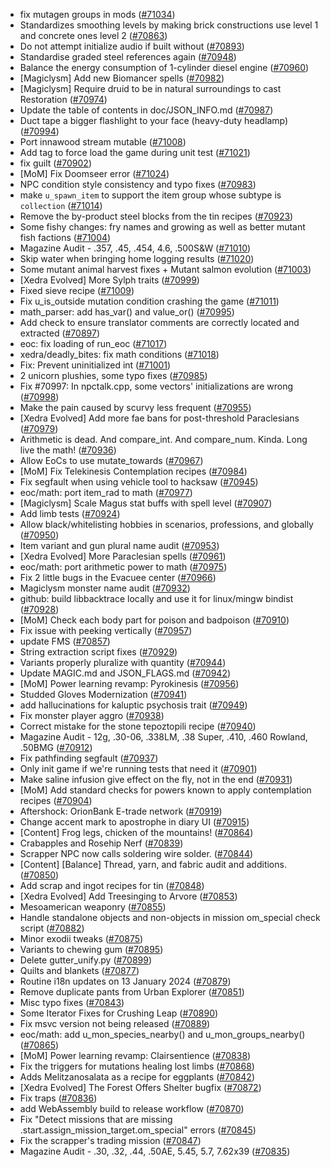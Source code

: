 * fix mutagen groups in mods ([#71034](https://github.com/CleverRaven/Cataclysm-DDA/pull/71034))
* Standardizes smoothing levels by making brick constructions use level 1 and concrete ones level 2 ([#70863](https://github.com/CleverRaven/Cataclysm-DDA/pull/70863))
* Do not attempt initialize audio if built without ([#70893](https://github.com/CleverRaven/Cataclysm-DDA/pull/70893))
* Standardise graded steel references again ([#70948](https://github.com/CleverRaven/Cataclysm-DDA/pull/70948))
* Balance the energy consumption of 1-cylinder diesel engine ([#70960](https://github.com/CleverRaven/Cataclysm-DDA/pull/70960))
* [Magiclysm] Add new Biomancer spells  ([#70982](https://github.com/CleverRaven/Cataclysm-DDA/pull/70982))
* [Magiclysm] Require druid to be in natural surroundings to cast Restoration ([#70974](https://github.com/CleverRaven/Cataclysm-DDA/pull/70974))
* Update the table of contents in doc/JSON_INFO.md ([#70987](https://github.com/CleverRaven/Cataclysm-DDA/pull/70987))
* Duct tape a bigger flashlight to your face (heavy-duty headlamp) ([#70994](https://github.com/CleverRaven/Cataclysm-DDA/pull/70994))
* Port innawood stream mutable ([#71008](https://github.com/CleverRaven/Cataclysm-DDA/pull/71008))
* Add tag to force load the game during unit test ([#71021](https://github.com/CleverRaven/Cataclysm-DDA/pull/71021))
* fix guilt ([#70902](https://github.com/CleverRaven/Cataclysm-DDA/pull/70902))
* [MoM] Fix Doomseer error ([#71024](https://github.com/CleverRaven/Cataclysm-DDA/pull/71024))
* NPC condition style consistency and typo fixes ([#70983](https://github.com/CleverRaven/Cataclysm-DDA/pull/70983))
* make `u_spawn_item` to support the item group whose subtype is `collection` ([#71014](https://github.com/CleverRaven/Cataclysm-DDA/pull/71014))
* Remove the by-product steel blocks from the tin recipes ([#70923](https://github.com/CleverRaven/Cataclysm-DDA/pull/70923))
* Some fishy changes: fry names and growing as well as better mutant fish factions ([#71004](https://github.com/CleverRaven/Cataclysm-DDA/pull/71004))
* Magazine Audit - .357, .45, .454, 4.6, .500S&W ([#71010](https://github.com/CleverRaven/Cataclysm-DDA/pull/71010))
* Skip water when bringing home logging results ([#71020](https://github.com/CleverRaven/Cataclysm-DDA/pull/71020))
* Some mutant animal harvest fixes + Mutant salmon evolution ([#71003](https://github.com/CleverRaven/Cataclysm-DDA/pull/71003))
* [Xedra Evolved] More Sylph traits ([#70999](https://github.com/CleverRaven/Cataclysm-DDA/pull/70999))
* Fixed sieve recipe ([#71009](https://github.com/CleverRaven/Cataclysm-DDA/pull/71009))
* Fix u_is_outside mutation condition crashing the game ([#71011](https://github.com/CleverRaven/Cataclysm-DDA/pull/71011))
* math_parser: add has_var() and value_or() ([#70995](https://github.com/CleverRaven/Cataclysm-DDA/pull/70995))
* Add check to ensure translator comments are correctly located and extracted ([#70897](https://github.com/CleverRaven/Cataclysm-DDA/pull/70897))
* eoc: fix loading of run_eoc ([#71017](https://github.com/CleverRaven/Cataclysm-DDA/pull/71017))
* xedra/deadly_bites: fix math conditions ([#71018](https://github.com/CleverRaven/Cataclysm-DDA/pull/71018))
* Fix: Prevent uninitialized int ([#71001](https://github.com/CleverRaven/Cataclysm-DDA/pull/71001))
* 2 unicorn plushies, some typo fixes ([#70985](https://github.com/CleverRaven/Cataclysm-DDA/pull/70985))
* Fix #70997: In npctalk.cpp, some vectors' initializations are wrong ([#70998](https://github.com/CleverRaven/Cataclysm-DDA/pull/70998))
* Make the pain caused by scurvy less frequent ([#70955](https://github.com/CleverRaven/Cataclysm-DDA/pull/70955))
* [Xedra Evolved] Add more fae bans for post-threshold Paraclesians ([#70979](https://github.com/CleverRaven/Cataclysm-DDA/pull/70979))
* Arithmetic is dead. And compare_int. And compare_num. Kinda. Long live the math! ([#70936](https://github.com/CleverRaven/Cataclysm-DDA/pull/70936))
* Allow EoCs to use mutate_towards ([#70967](https://github.com/CleverRaven/Cataclysm-DDA/pull/70967))
* [MoM] Fix Telekinesis Contemplation recipes ([#70984](https://github.com/CleverRaven/Cataclysm-DDA/pull/70984))
* Fix segfault when using vehicle tool to hacksaw ([#70945](https://github.com/CleverRaven/Cataclysm-DDA/pull/70945))
* eoc/math: port item_rad to math ([#70977](https://github.com/CleverRaven/Cataclysm-DDA/pull/70977))
* [Magiclysm] Scale Magus stat buffs with spell level ([#70907](https://github.com/CleverRaven/Cataclysm-DDA/pull/70907))
* Add limb tests ([#70924](https://github.com/CleverRaven/Cataclysm-DDA/pull/70924))
* Allow black/whitelisting hobbies in scenarios, professions, and globally ([#70950](https://github.com/CleverRaven/Cataclysm-DDA/pull/70950))
* Item variant and gun plural name audit ([#70953](https://github.com/CleverRaven/Cataclysm-DDA/pull/70953))
* [Xedra Evolved] More Paraclesian spells ([#70961](https://github.com/CleverRaven/Cataclysm-DDA/pull/70961))
* eoc/math: port arithmetic power to math ([#70975](https://github.com/CleverRaven/Cataclysm-DDA/pull/70975))
* Fix 2 little bugs in the Evacuee center ([#70966](https://github.com/CleverRaven/Cataclysm-DDA/pull/70966))
* Magiclysm monster name audit ([#70932](https://github.com/CleverRaven/Cataclysm-DDA/pull/70932))
* github: build libbacktrace locally and use it for linux/mingw bindist ([#70928](https://github.com/CleverRaven/Cataclysm-DDA/pull/70928))
* [MoM] Check each body part for poison and badpoison ([#70910](https://github.com/CleverRaven/Cataclysm-DDA/pull/70910))
* Fix issue with peeking vertically  ([#70957](https://github.com/CleverRaven/Cataclysm-DDA/pull/70957))
* update FMS ([#70857](https://github.com/CleverRaven/Cataclysm-DDA/pull/70857))
* String extraction script fixes ([#70929](https://github.com/CleverRaven/Cataclysm-DDA/pull/70929))
* Variants properly pluralize with quantity ([#70944](https://github.com/CleverRaven/Cataclysm-DDA/pull/70944))
* Update MAGIC.md and JSON_FLAGS.md ([#70942](https://github.com/CleverRaven/Cataclysm-DDA/pull/70942))
* [MoM] Power learning revamp: Pyrokinesis ([#70956](https://github.com/CleverRaven/Cataclysm-DDA/pull/70956))
* Studded Gloves Modernization ([#70941](https://github.com/CleverRaven/Cataclysm-DDA/pull/70941))
* add hallucinations for kaluptic psychosis trait ([#70949](https://github.com/CleverRaven/Cataclysm-DDA/pull/70949))
* Fix monster player aggro ([#70938](https://github.com/CleverRaven/Cataclysm-DDA/pull/70938))
* Correct mistake for the stone tepoztopili recipe ([#70940](https://github.com/CleverRaven/Cataclysm-DDA/pull/70940))
* Magazine Audit - 12g, .30-06, .338LM, .38 Super, .410, .460 Rowland, .50BMG ([#70912](https://github.com/CleverRaven/Cataclysm-DDA/pull/70912))
* Fix pathfinding segfault ([#70937](https://github.com/CleverRaven/Cataclysm-DDA/pull/70937))
* Only init game if we're running tests that need it ([#70901](https://github.com/CleverRaven/Cataclysm-DDA/pull/70901))
* Make saline infusion give effect on the fly, not in the end ([#70931](https://github.com/CleverRaven/Cataclysm-DDA/pull/70931))
* [MoM] Add standard checks for powers known to apply contemplation recipes ([#70904](https://github.com/CleverRaven/Cataclysm-DDA/pull/70904))
* Aftershock: OrionBank E-trade network ([#70919](https://github.com/CleverRaven/Cataclysm-DDA/pull/70919))
* Change accent mark to apostrophe in diary UI ([#70915](https://github.com/CleverRaven/Cataclysm-DDA/pull/70915))
* [Content] Frog legs, chicken of the mountains! ([#70864](https://github.com/CleverRaven/Cataclysm-DDA/pull/70864))
* Crabapples and Rosehip Nerf ([#70839](https://github.com/CleverRaven/Cataclysm-DDA/pull/70839))
* Scrapper NPC now calls soldering wire solder. ([#70844](https://github.com/CleverRaven/Cataclysm-DDA/pull/70844))
* [Content] [Balance] Thread, yarn, and fabric audit and additions. ([#70850](https://github.com/CleverRaven/Cataclysm-DDA/pull/70850))
* Add scrap and ingot recipes for tin ([#70848](https://github.com/CleverRaven/Cataclysm-DDA/pull/70848))
* [Xedra Evolved] Add Treesinging to Arvore ([#70853](https://github.com/CleverRaven/Cataclysm-DDA/pull/70853))
* Mesoamerican weaponry ([#70855](https://github.com/CleverRaven/Cataclysm-DDA/pull/70855))
* Handle standalone objects and non-objects in mission om_special check script ([#70882](https://github.com/CleverRaven/Cataclysm-DDA/pull/70882))
* Minor exodii tweaks ([#70875](https://github.com/CleverRaven/Cataclysm-DDA/pull/70875))
* Variants to chewing gum ([#70895](https://github.com/CleverRaven/Cataclysm-DDA/pull/70895))
* Delete gutter_unify.py ([#70899](https://github.com/CleverRaven/Cataclysm-DDA/pull/70899))
* Quilts and blankets ([#70877](https://github.com/CleverRaven/Cataclysm-DDA/pull/70877))
* Routine i18n updates on 13 January 2024 ([#70879](https://github.com/CleverRaven/Cataclysm-DDA/pull/70879))
* Remove duplicate pants from Urban Explorer ([#70851](https://github.com/CleverRaven/Cataclysm-DDA/pull/70851))
* Misc typo fixes ([#70843](https://github.com/CleverRaven/Cataclysm-DDA/pull/70843))
* Some Iterator Fixes for Crushing Leap ([#70890](https://github.com/CleverRaven/Cataclysm-DDA/pull/70890))
* Fix msvc version not being released ([#70889](https://github.com/CleverRaven/Cataclysm-DDA/pull/70889))
* eoc/math: add u_mon_species_nearby() and u_mon_groups_nearby() ([#70865](https://github.com/CleverRaven/Cataclysm-DDA/pull/70865))
* [MoM] Power learning revamp: Clairsentience ([#70838](https://github.com/CleverRaven/Cataclysm-DDA/pull/70838))
* Fix the triggers for mutations healing lost limbs ([#70868](https://github.com/CleverRaven/Cataclysm-DDA/pull/70868))
* Adds Melitzanosalata as a recipe for eggplants ([#70842](https://github.com/CleverRaven/Cataclysm-DDA/pull/70842))
* [Xedra Evolved] The Forest Offers Shelter bugfix ([#70872](https://github.com/CleverRaven/Cataclysm-DDA/pull/70872))
* Fix traps ([#70836](https://github.com/CleverRaven/Cataclysm-DDA/pull/70836))
* add WebAssembly build to release workflow ([#70870](https://github.com/CleverRaven/Cataclysm-DDA/pull/70870))
* Fix "Detect missions that are missing .start.assign_mission_target.om_special" errors ([#70845](https://github.com/CleverRaven/Cataclysm-DDA/pull/70845))
* Fix the scrapper's trading mission ([#70847](https://github.com/CleverRaven/Cataclysm-DDA/pull/70847))
* Magazine Audit - .30, .32, .44, .50AE, 5.45, 5.7, 7.62x39 ([#70835](https://github.com/CleverRaven/Cataclysm-DDA/pull/70835))
